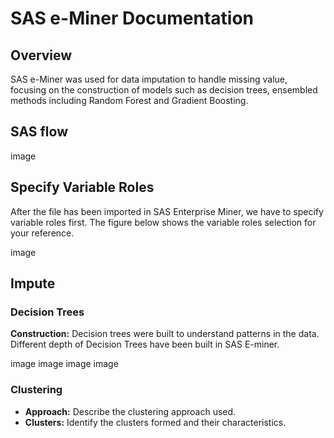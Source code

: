 # SAS e-Miner Documentation

## Overview
SAS e-Miner was used for data imputation to handle missing value, focusing on the construction of models such as decision trees, ensembled methods including Random Forest and Gradient Boosting.

## SAS flow

image

## Specify Variable Roles
After the file has been imported in SAS Enterprise Miner, we have to specify variable roles first. The figure below shows the variable roles selection for your reference.

image

## Impute


### Decision Trees
**Construction:** Decision trees were built to understand patterns in the data. Different depth of Decision Trees have been built in SAS E-miner.

image
image
image
image


### Clustering
- **Approach:** Describe the clustering approach used.
- **Clusters:** Identify the clusters formed and their characteristics.
